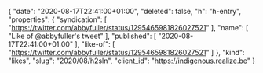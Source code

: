 {
  "date": "2020-08-17T22:41:00+01:00",
  "deleted": false,
  "h": "h-entry",
  "properties": {
    "syndication": [
      "https://twitter.com/abbyfuller/status/1295465981826027521"
    ],
    "name": [
      "Like of @abbyfuller's tweet"
    ],
    "published": [
      "2020-08-17T22:41:00+01:00"
    ],
    "like-of": [
      "https://twitter.com/abbyfuller/status/1295465981826027521"
    ]
  },
  "kind": "likes",
  "slug": "2020/08/h2sln",
  "client_id": "https://indigenous.realize.be"
}
